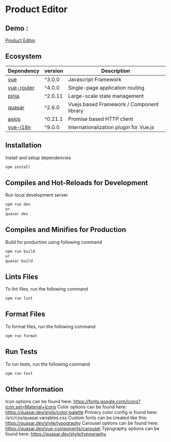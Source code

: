 # Product Editor

## Demo :

[Product Editor](https://thriving-tartufo-141f56.netlify.app/)

## Ecosystem

| Dependency   | version | Description                               |
| ------------ | ------- | ----------------------------------------- |
| [vue]        | ^3.0.0  | Javascript Framework                      |
| [vue-router] | ^4.0.0  | Single-page application routing           |
| [pinia]      | ^2.0.11 | Large-scale state management              |
| [quasar]     | ^2.6.0  | Vuejs based Framework / Component library |
| [axios]      | ^0.21.1 | Promise based HTTP client                 |
| [vue-i18n]   | ^9.0.0  | Internationalization plugin for Vue.js    |

[vue-router]: https://router.vuejs.org/
[pinia]: https://pinia.vuejs.org/
[axios]: https://axios-http.com/docs/intro
[vue]: https://vuejs.org/
[vue-i18n]: https://kazupon.github.io/vue-i18n/
[quasar]: https://quasar.dev/

## Installation

Install and setup dependencies

```bash
npm install
```

## Compiles and Hot-Reloads for Development

Run local development server

```bash
npm run dev
or
quasar dev
```

## Compiles and Minifies for Production

Build for production using following command

```bash
npm run build
or
quasar build
```

## Lints Files

To lint files, run the following command

```bash
npm run lint
```

## Format Files

To format files, run the following command

```bash
npm run format
```

## Run Tests

To run tests, run the following command

```bash
npm run test
```

## Other Information

Icon options can be found here: https://fonts.google.com/icons?icon.set=Material+Icons
Color options can be found here: https://quasar.dev/style/color-palette
Primary color config is found here: /src/css/quasar.variables.css
Custom fonts can be created like this: https://quasar.dev/style/typography
Carousel options can be found here: https://quasar.dev/vue-components/carousel
Typography options can be found here: https://quasar.dev/style/typography
